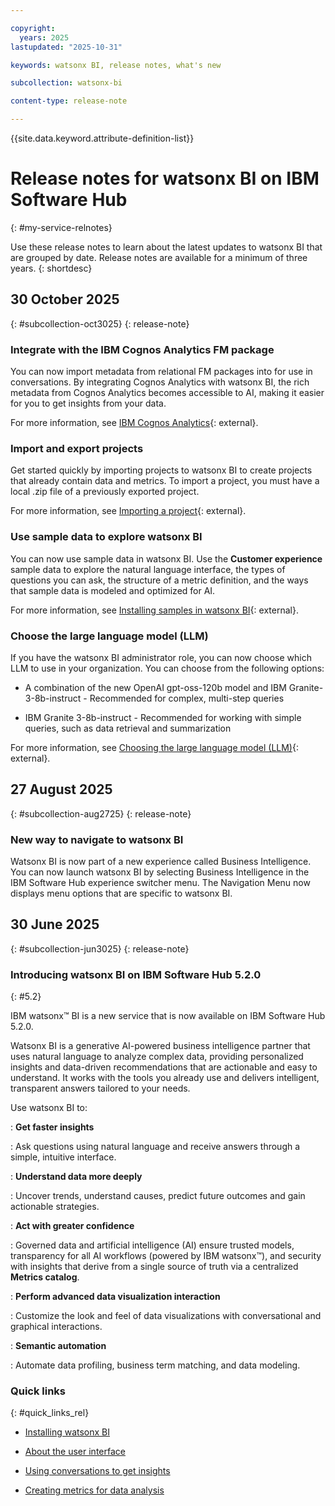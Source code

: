 ```yaml
---

copyright:
  years: 2025
lastupdated: "2025-10-31"

keywords: watsonx BI, release notes, what's new

subcollection: watsonx-bi

content-type: release-note

---
```




{{site.data.keyword.attribute-definition-list}}

# Release notes for watsonx BI on IBM Software Hub 
{: #my-service-relnotes}

Use these release notes to learn about the latest updates to watsonx BI that are grouped by date. Release notes are available for a minimum of three years.
{: shortdesc}

## 30 October 2025
{: #subcollection-oct3025}
{: release-note}

### Integrate with the IBM Cognos Analytics FM package

You can now import metadata from relational FM packages into for use in conversations. By integrating Cognos Analytics with watsonx BI, the rich metadata from Cognos Analytics becomes accessible to AI, making it easier for you to get insights from your data. 

For more information, see [IBM Cognos Analytics](/docs/watsonx-bi?topic=watsonx-bi-cognos){: external}.

### Import and export projects

Get started quickly by importing projects to watsonx BI to create projects that already contain data and metrics. To import a project, you must have a local .zip file of a previously exported project.

For more information, see [Importing a project](/docs/watsonx-bi?topic=watsonx-bi-import_project){: external}.

### Use sample data to explore watsonx BI

You can now use sample data in watsonx BI. Use the **Customer experience** sample data to explore the natural language interface, the types of questions you can ask, the structure of a metric definition, and the ways that sample data is modeled and optimized for AI.

For more information, see [Installing samples in watsonx BI](/docs/watsonx-bi?topic=watsonx-bi-using_samples){: external}.

### Choose the large language model (LLM)

If you have the watsonx BI administrator role, you can now choose which LLM to use in your organization. You can choose from the following options:

- A combination of the new OpenAI gpt-oss-120b model and IBM Granite-3-8b-instruct - Recommended for complex, multi-step queries

- IBM Granite 3-8b-instruct - Recommended for working with simple queries, such as data retrieval and summarization

For more information, see [Choosing the large language model (LLM)](/docs/watsonx-bi?topic=watsonx-bi-choose_llm){: external}.

## 27 August 2025
{: #subcollection-aug2725}
{: release-note}

### New way to navigate to watsonx BI

Watsonx BI is now part of a new experience called Business Intelligence. You can now launch watsonx BI by selecting Business Intelligence in the IBM Software Hub experience switcher menu. The Navigation Menu now displays menu options that are specific to watsonx BI.


## 30 June 2025
{: #subcollection-jun3025}
{: release-note}

### Introducing watsonx BI on IBM Software Hub 5.2.0
{: #5.2}

IBM watsonx™ BI is a new service that is now available on IBM Software Hub 5.2.0.

Watsonx BI is a generative AI-powered business intelligence partner that uses natural language to analyze complex data, providing personalized insights and data-driven recommendations that are actionable and easy to understand. It works with the tools you already use and delivers intelligent, transparent answers tailored to your needs.

Use watsonx BI to:

:   **Get faster insights**

:    Ask questions using natural language and receive answers through a simple, intuitive interface.

:   **Understand data more deeply**

:   Uncover trends, understand causes, predict future outcomes and gain actionable strategies.

:   **Act with greater confidence**

:   Governed data and artificial intelligence (AI) ensure trusted models, transparency for all AI workflows (powered by IBM watsonx™), and security 
with insights that derive from a single source of truth via a centralized **Metrics catalog**. 

:   **Perform advanced data visualization interaction**

:   Customize the look and feel of data visualizations with conversational and graphical interactions.

:   **Semantic automation**

:   Automate data profiling, business term matching, and data modeling.

### Quick links
{: #quick_links_rel}

- [Installing watsonx BI](https://www.ibm.com/docs/SSNFH6_5.2.x/svc-bi/wxbi-install.html)

- [About the user interface](/docs/watsonx-bi?topic=watsonx-bi-user_interface)

- [Using conversations to get insights](/docs/watsonx-bi?topic=watsonx-bi-conv_overview)

- [Creating metrics for data analysis](/docs/watsonx-bi?topic=watsonx-bi-overview_metrics)
